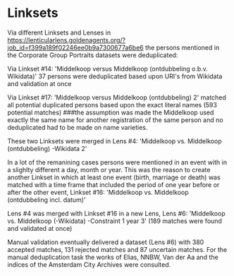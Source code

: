 # Linksets

Via different Linksets and Lenses in https://lenticularlens.goldenagents.org/?job_id=f399a189f02246ee0b9a7300677a6be6 the persons mentioned in the Corporate Group Portraits datasets were deduplicated:

Via Linkset #14: 'Middelkoop versus Middelkoop (ontdubbeling o.b.v. Wikidata)' 37 persons were deduplicated based upon URI's from Wikidata and validation at once

Via Linkset #17: 'Middelkoop versus Middelkoop (ontdubbeling) 2' matched all potential duplicated persons based upon the exact literal names (593 potential matches)
    ###the assumption was made the Middelkoop used exactly the same name for another registration of the same person and no deduplicated had to be made on name               varieties.

These two Linksets were merged in Lens #4: 'Middelkoop vs. Middelkoop (ontdubbeling) -Wikidata 2'

In a lot of the remanining cases persons were mentioned in an event with in a slighlty different a day, month or year. This was the reason to create another Linkset in which at least one event (birth, marriage or death) was matched with a time frame that included the period of one year before or after the other event, Linkset #16: 'Middelkoop vs. Middelkoop (ontdubbeling incl. datum)'

Lens #4 was merged with Linkset #16 in a new Lens, Lens #6: 'Middelkoop vs. Middelkoop (-Wikidata) -Constraint 1 year 3' (189 matches were found and validated at once)

Manual validation eventually delivered a dataset (Lens #6) with 380 accepted matches, 131 rejected matches and 87 uncertain matches. For the manual deduplication task the works of Elias, NNBW, Van der Aa and the indices of the Amsterdam City Archives were consulted.
